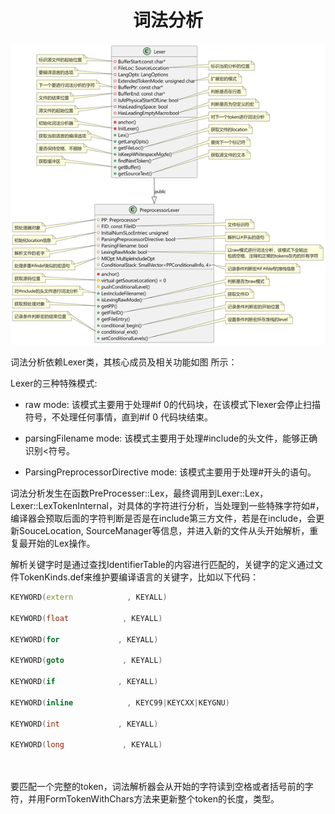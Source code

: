 <h1 align="center">词法分析</h1>


![img](词法分析.assets/clip_image002.png)



词法分析依赖Lexer类，其核心成员及相关功能如图 所示：

Lexer的三种特殊模式:

- raw mode: 该模式主要用于处理#if 0的代码块，在该模式下lexer会停止扫描符号，不处理任何事情，直到#if 0 代码块结束。

- parsingFilename mode: 该模式主要用于处理#include的头文件，能够正确识别<符号。

- ParsingPreprocessorDirective mode: 该模式主要用于处理#开头的语句。

词法分析发生在函数PreProcesser::Lex，最终调用到Lexer::Lex，Lexer::LexTokenInternal，对具体的字符进行分析，当处理到一些特殊字符如#，编译器会预取后面的字符判断是否是在include第三方文件，若是在include，会更新SouceLocation, SourceManager等信息，并进入新的文件从头开始解析，重复最开始的Lex操作。

解析关键字时是通过查找IdentifierTable的内容进行匹配的，关键字的定义通过文件TokenKinds.def来维护要编译语言的关键字，比如以下代码：

```c++
KEYWORD(extern            , KEYALL)

KEYWORD(float            , KEYALL)

KEYWORD(for             , KEYALL)

KEYWORD(goto             , KEYALL)

KEYWORD(if              , KEYALL)

KEYWORD(inline            , KEYC99|KEYCXX|KEYGNU)

KEYWORD(int             , KEYALL)

KEYWORD(long             , KEYALL)

 

```

要匹配一个完整的token，词法解析器会从开始的字符读到空格或者括号前的字符，并用FormTokenWithChars方法来更新整个token的长度，类型。
